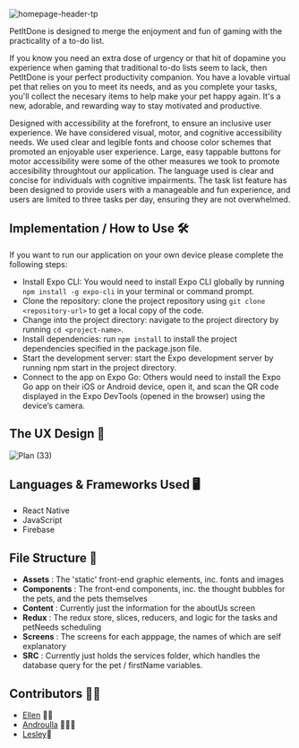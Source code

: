 
![homepage-header-tp](https://github.com/n1ght0wl/cfg_masters/assets/113264368/4aae0f47-d32d-4b6b-8ca1-1c7b327f4f9f)

PetItDone is designed to merge the enjoyment and fun of gaming with the practicality of a to-do list. 

If you know you need an extra dose of urgency or that hit of dopamine you experience when gaming that traditional to-do lists seem to lack, then PetItDone is your perfect productivity companion. You have a lovable virtual pet that relies on you to meet its needs, and as you complete your tasks, you'll collect the necesary items to help make your pet happy again. It's a new, adorable, and rewarding way to stay motivated and productive.

Designed with accessibility at the forefront, to ensure an inclusive user experience. We have considered visual, motor, and cognitive accessibility needs. We used clear and legible fonts and choose color schemes that promoted an enjoyable user experience. Large, easy tappable buttons for motor accessibility were some of the other measures we took to promote accesibility throughtout our application. The language used is clear and concise for individuals with cognitive impairments. The task list feature has been designed to provide users with a manageable and fun experience, and users are limited to three tasks per day, ensuring they are not overwhelmed.

## Implementation / How to Use 🛠️

If you want to run our application on your own device please complete the following steps:

- Install Expo CLI: You would need to install Expo CLI globally by running `npm install -g expo-cli` in your terminal or command prompt.
- Clone the repository: clone the project repository using `git clone <repository-url>` to get a local copy of the code.
- Change into the project directory: navigate to the project directory by running `cd <project-name>`.
- Install dependencies: run `npm install` to install the project dependencies specified in the package.json file.
- Start the development server: start the Expo development server by running npm start in the project directory.
- Connect to the app on Expo Go: Others would need to install the Expo Go app on their iOS or Android device, open it, and scan the QR code displayed in the Expo DevTools (opened in the browser) using the device’s camera.

## The UX Design 🎨
![Plan (33)](https://github.com/ellenuttley/pet-it-done/assets/113264368/7b3c96e4-c13c-408f-81fe-b176d670e984)

## Languages & Frameworks Used 🖥️

* React Native
* JavaScript  
* Firebase

## File Structure 📂
- **Assets**     : The 'static' front-end graphic elements, inc. fonts and images
- **Components** : The front-end components, inc. the thought bubbles for the pets, and the pets themselves
- **Content**    : Currently just the information for the aboutUs screen
- **Redux**      : The redux store, slices, reducers, and logic for the tasks and petNeeds scheduling
- **Screens**    : The screens for each apppage, the names of which are self explanatory
- **SRC**        : Currently just holds the services folder, which handles the database query for the pet / firstName variables.

## Contributors ✍🏼

* [Ellen](https://github.com/ellenuttley) ✍🏼
* [Androulla](https://github.com/n1ght0wl) 👩🏽‍💻
* [Lesley](https://github.com/Lezlee-Lowpez)📱

